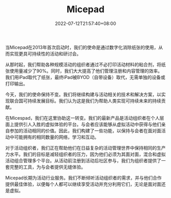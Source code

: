 ﻿---
weight: 
title: "Micepad"
description: "Micepad为在线注册、混合和虚拟活动、签到和活动营销提供了一个完整的平台，帮助您创建最吸引人的活动。Micepad offers a complete platform for online registration, hybrid and virtual events, check-ins and event marketing to help you create the most engaging event."
date: 2022-07-12T21:57:40+08:00
lastmod: 2022-07-12T16:45:40+08:00
draft: false
authors: ["june"]
featuredImage: "443.png"
link: "https://micepadapp.com/"
tags: ["Micepad","虚拟会议"]
categories: ["navigation"]
navigation: ["虚拟会议"]
lightgallery: true
toc: true
pinned: false
recommend: false
recommend1: false
---
当Micepad在2013年首次启动时，我们的使命是通过数字化消除纸张的使用，从而实现更具可持续性的活动和研讨会。

从那时起，我们帮助各种规模活动的组织者通过不必打印活动材料的粘合剂，将纸张使用量减少了90%。同时，我们大大提高了他们管理注册和内容管理的效率。我们用iPad取代了纸张，最终iPad被BYOD（自带设备）取代，无需单独的设备或打印输出。

今天，我们的使命保持不变。我们将继续构建与活动相关的技术和解决方案，以实现联合国可持续发展目标。我们认为这是我们为帮助人类实现可持续未来的持续贡献。

在Micespad，我们在这里协助这一转变。我们的最新产品是活动组织者在个人层面上提供引人入胜的虚拟体验的平台。与会者应该能够从虚拟活动中获得与他们亲自参加的活动相同的价值。因此，我们构建了一些功能，以保持与会者在面对面活动中可能拥有的相同数量的网络，学习和互动。

对于活动组织者，我们正在帮助他们在日益复杂的活动管理世界中保持相同的生产力水平。我们的目标是减轻组织者的压力，因为他们必须为其面对面，混合和虚拟活动组合管理多个平台。从活动前注册到活动后社区参与，我们为组织者提供了一套完整的工具，为与会者提供无缝体验。

Micepad长期为活动行业服务。我们不断倾听活动组织者的需求，并与他们合作提供最佳体验，以便每个人都可以继续享受活动并充分利用它们，无论是面对面还是虚拟。